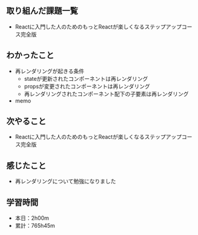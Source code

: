 ## 取り組んだ課題一覧
- Reactに入門した人のためのもっとReactが楽しくなるステップアップコース完全版
## わかったこと
- 再レンダリングが起きる条件
  - stateが更新されたコンポーネントは再レンダリング
  - propsが変更されたコンポーネントは再レンダリング
  - 再レンダリングされたコンポーネント配下の子要素は再レンダリング
- memo
## 次やること
- Reactに入門した人のためのもっとReactが楽しくなるステップアップコース完全版
## 感じたこと
- 再レンダリングについて勉強になりました
## 学習時間
- 本日：2h00m
- 累計：765h45m
